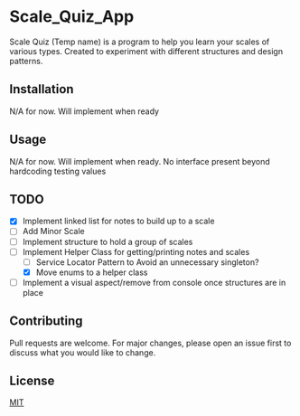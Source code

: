 # Scale_Quiz_App
Scale Quiz (Temp name) is a program to help you learn your scales of various types.
Created to experiment with different structures and design patterns.

## Installation
N/A for now. Will implement when ready

## Usage
N/A for now. Will implement when ready. No interface present beyond hardcoding testing values

## TODO
- [x] Implement linked list for notes to build up to a scale
- [ ] Add Minor Scale
- [ ] Implement structure to hold a group of scales
- [ ] Implement Helper Class for getting/printing notes and scales
    - [ ] Service Locator Pattern to Avoid an unnecessary singleton?
    - [X] Move enums to a helper class
- [ ] Implement a visual aspect/remove from console once structures are in place

## Contributing
Pull requests are welcome. For major changes, please open an issue first to discuss what you would like to change.

## License
[MIT](https://choosealicense.com/licenses/mit/)